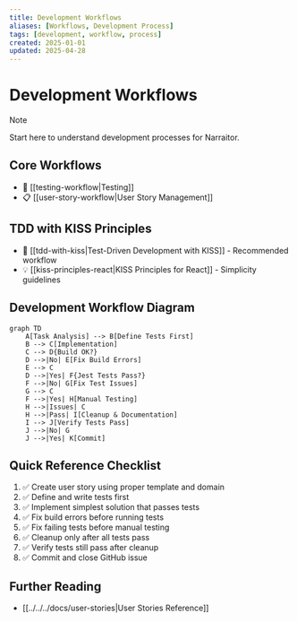 ```yaml
---
title: Development Workflows
aliases: [Workflows, Development Process]
tags: [development, workflow, process]
created: 2025-01-01
updated: 2025-04-28
---
```


# Development Workflows

> [!note]
> Start here to understand development processes for Narraitor.

## Core Workflows
- 🧪 [[testing-workflow|Testing]]
- 📋 [[user-story-workflow|User Story Management]]

## TDD with KISS Principles
- 🧠 [[tdd-with-kiss|Test-Driven Development with KISS]] - Recommended workflow
- 💡 [[kiss-principles-react|KISS Principles for React]] - Simplicity guidelines


## Development Workflow Diagram

```mermaid
graph TD
    A[Task Analysis] --> B[Define Tests First]
    B --> C[Implementation]
    C --> D{Build OK?}
    D -->|No| E[Fix Build Errors]
    E --> C
    D -->|Yes| F{Jest Tests Pass?}
    F -->|No| G[Fix Test Issues]
    G --> C
    F -->|Yes| H[Manual Testing]
    H -->|Issues| C
    H -->|Pass| I[Cleanup & Documentation]
    I --> J[Verify Tests Pass]
    J -->|No| G
    J -->|Yes| K[Commit]
```

## Quick Reference Checklist

1. ✅ Create user story using proper template and domain
2. ✅ Define and write tests first
3. ✅ Implement simplest solution that passes tests
4. ✅ Fix build errors before running tests
5. ✅ Fix failing tests before manual testing
6. ✅ Cleanup only after all tests pass
7. ✅ Verify tests still pass after cleanup
8. ✅ Commit and close GitHub issue

## Further Reading
- [[../../../docs/user-stories|User Stories Reference]]
